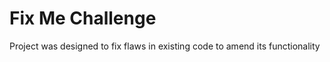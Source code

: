 # Fix Me Challenge

Project was designed to fix flaws in existing code to amend its functionality 


